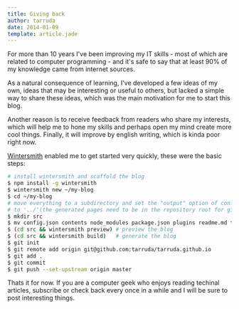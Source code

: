 ```yaml
---
title: Giving back
author: tarruda
date: 2014-01-09
template: article.jade
---
```


For more than 10 years I've been improving my IT skills - most of which are
related to computer programming - and it's safe to say that at least 90% of my
knowledge came from internet sources. <span class="more">

As a natural consequence of learning, I've developed a few ideas of my own,
ideas that may be interesting or useful to others, but lacked a simple way to
share these ideas, which was the main motivation for me to start this blog.

Another reason is to receive feedback from readers who share my interests, which
will help me to hone my skills and perhaps open my mind create more cool things.
Finally, it will improve by english writing, which is kinda poor right now.

[Wintersmith](https://github.com/jnordberg/wintersmith) enabled me to get
started very quickly, these were the basic steps:

```sh
# install wintersmith and scaffold the blog
$ npm install -g wintersmith
$ wintersmith new ~/my-blog
$ cd ~/my-blog
# move everything to a subdirectory and set the "output" option of config.json
# to '../'(the generated pages need to be in the repository root for github)
$ mkdir src
$ mv config.json contents node_modules package.json plugins readme.md templates src
$ (cd src && wintersmith preview) # preview the blog
$ (cd src && wintersmith build)   # generate the blog
$ git init
$ git remote add origin git@github.com:tarruda/tarruda.github.io
$ git add .
$ git commit
$ git push --set-upstream origin master
```

Thats it for now. If you are a computer geek who enjoys reading techinal
articles, subscribe or check back every once in a while and I will be sure
to post interesting things.

